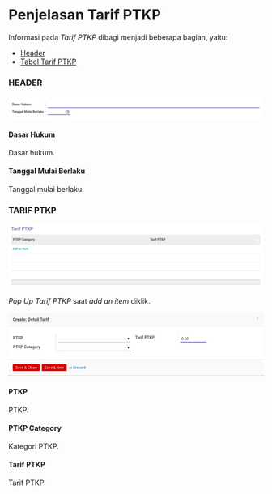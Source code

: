 # Penjelasan Tarif PTKP

Informasi pada *Tarif PTKP* dibagi menjadi beberapa bagian, yaitu:

  * [Header](#bagian-header)
  * [Tabel Tarif PTKP](#tabel-tarif-ptkp)

### <a name="bagian-header">HEADER</a>

![](../../img/tarif-ptkp/bagian-header.png)

#### <a name="field-dasar-hukum">Dasar Hukum</a>

Dasar hukum.

#### <a name="field-date">Tanggal Mulai Berlaku</a>

Tanggal mulai berlaku.

### <a name="tabel-tarif-ptkp">TARIF PTKP</a>

![](../../img/tarif-ptkp/tabel-tarif-ptkp.png)

*Pop Up Tarif PTKP* saat *add an item* diklik.

![](../../img/tarif-ptkp/add-item-tarif-ptkp.png)

#### <a name="field-ptkp">PTKP</a>

PTKP.

#### <a name="field-ptkp-category">PTKP Category</a>

Kategori PTKP.

#### <a name="field-tarif-ptkp">Tarif PTKP</a>

Tarif PTKP.
